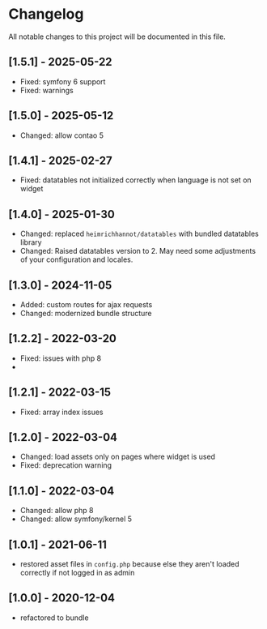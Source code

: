 # Changelog

All notable changes to this project will be documented in this file.

## [1.5.1] - 2025-05-22
- Fixed: symfony 6 support
- Fixed: warnings

## [1.5.0] - 2025-05-12
- Changed: allow contao 5

## [1.4.1] - 2025-02-27
- Fixed: datatables not initialized correctly when language is not set on widget

## [1.4.0] - 2025-01-30
- Changed: replaced `heimrichhannot/datatables` with bundled datatables library
- Changed: Raised datatables version to 2. May need some adjustments of your configuration and locales.

## [1.3.0] - 2024-11-05
- Added: custom routes for ajax requests
- Changed: modernized bundle structure

## [1.2.2] - 2022-03-20
- Fixed: issues with php 8
- 
## [1.2.1] - 2022-03-15
- Fixed: array index issues

## [1.2.0] - 2022-03-04
- Changed: load assets only on pages where widget is used
- Fixed: deprecation warning

## [1.1.0] - 2022-03-04
- Changed: allow php 8
- Changed: allow symfony/kernel 5

## [1.0.1] - 2021-06-11

- restored asset files in `config.php` because else they aren't loaded correctly if not logged in as admin

## [1.0.0] - 2020-12-04

- refactored to bundle
